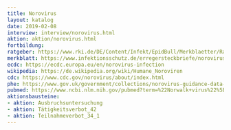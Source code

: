 ```yaml
---
title: Norovirus
layout: katalog
date: 2019-02-08
interview: interview/norovirus.html
aktion: aktion/norovirus.html
fortbildung:
ratgeber: https://www.rki.de/DE/Content/Infekt/EpidBull/Merkblaetter/Ratgeber_Norovirus.html
merkblatt: https://www.infektionsschutz.de/erregersteckbriefe/norovirus/
ecdc: https://ecdc.europa.eu/en/norovirus-infection
wikipedia: https://de.wikipedia.org/wiki/Humane_Noroviren
cdc: https://www.cdc.gov/norovirus/about/index.html
phe: https://www.gov.uk/government/collections/norovirus-guidance-data-and-analysis
pubmed: https://www.ncbi.nlm.nih.gov/pubmed?term=%22Norwalk+virus%22%5BMesh%5D
aktionsbausteine:
- aktion: Ausbruchsuntersuchung
- aktion: Tätigkeitsverbot_42
- aktion: Teilnahmeverbot_34_1
---
```


